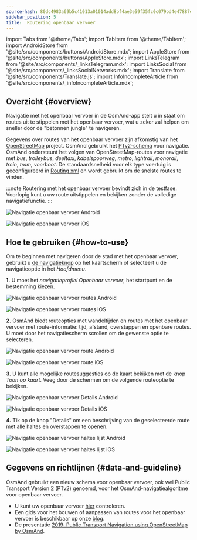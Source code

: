 ```yaml
---
source-hash: 80dc4983a69b5c41013a01014add8bf4ae3e59f35fc0c079bd4e47887e3e4bea
sidebar_position: 5
title:  Routering openbaar vervoer
---
```

import Tabs from '@theme/Tabs';
import TabItem from '@theme/TabItem';
import AndroidStore from '@site/src/components/buttons/AndroidStore.mdx';
import AppleStore from '@site/src/components/buttons/AppleStore.mdx';
import LinksTelegram from '@site/src/components/_linksTelegram.mdx';
import LinksSocial from '@site/src/components/_linksSocialNetworks.mdx';
import Translate from '@site/src/components/Translate.js';
import InfoIncompleteArticle from '@site/src/components/_infoIncompleteArticle.mdx';




## Overzicht {#overview}

Navigatie met het openbaar vervoer in de OsmAnd-app stelt u in staat om routes uit te stippelen met het openbaar vervoer, wat u zeker zal helpen om sneller door de "betonnen jungle" te navigeren.

Gegevens over routes van het openbaar vervoer zijn afkomstig van het [OpenStreetMap](http://openstreetmap.org/) project. OsmAnd gebruikt het [PTv2-schema](https://wiki.openstreetmap.org/wiki/Public_transport) voor navigatie. OsmAnd ondersteunt het volgen van OpenStreetMap-routes voor navigatie met *bus*, *trolleybus*, *deeltaxi*, *kabelspoorweg*, *metro*, *lightrail*, *monorail*, *trein*, *tram*, *veerboot*. De standaardsnelheid voor elk type voertuig is geconfigureerd in [Routing xml](../../../technical/build-osmand/routing.md) en wordt gebruikt om de snelste routes te vinden.

:::note
Routering met het openbaar vervoer bevindt zich in de testfase. Voorlopig kunt u uw route uitstippelen en bekijken zonder de volledige navigatiefunctie.
:::

<Tabs groupId="operating-systems" queryString="current-os">

<TabItem value="android" label="Android">

![Navigatie openbaar vervoer Android](@site/static/img/navigation/public/navigation_android.png)  

</TabItem>

<TabItem value="ios" label="iOS">  

![Navigatie openbaar vervoer iOS](@site/static/img/navigation/public/navigation_ios.png)

</TabItem>

</Tabs>


## Hoe te gebruiken {#how-to-use}

Om te beginnen met navigeren door de stad met het openbaar vervoer, gebruikt u [de navigatieknop](../../widgets/map-buttons.md#directions) op het kaartscherm of selecteert u de navigatieoptie in het *Hoofdmenu*.  

**1.** U moet het *navigatieprofiel Openbaar vervoer*, het startpunt en de bestemming kiezen.  

<Tabs groupId="operating-systems" queryString="current-os">

<TabItem value="android" label="Android">

![Navigatie openbaar vervoer routes Android](@site/static/img/navigation/public/navigation_public_android.png)

</TabItem>

<TabItem value="ios" label="iOS">  

![Navigatie openbaar vervoer routes iOS](@site/static/img/navigation/public/navigation_public_ios.png)

</TabItem>

</Tabs>

**2.** OsmAnd biedt routeopties met wandeltijden en routes met het openbaar vervoer met route-informatie: tijd, afstand, overstappen en openbare routes. U moet door het navigatiescherm scrollen om de gewenste optie te selecteren.  

<Tabs groupId="operating-systems" queryString="current-os">

<TabItem value="android" label="Android">

![Navigatie openbaar vervoer route Android](@site/static/img/navigation/public/navigation_way_android.png)

</TabItem>

<TabItem value="ios" label="iOS">  

![Navigatie openbaar vervoer route iOS](@site/static/img/navigation/public/navigation_way_ios.png)

</TabItem>

</Tabs>

**3.** U kunt alle mogelijke routesuggesties op de kaart bekijken met de knop *Toon op kaart*. Veeg door de schermen om de volgende routeoptie te bekijken.

<Tabs groupId="operating-systems" queryString="current-os">

<TabItem value="android" label="Android">

![Navigatie openbaar vervoer Details Android](@site/static/img/navigation/public/navigation_details_android.png)

</TabItem>

<TabItem value="ios" label="iOS">  

![Navigatie openbaar vervoer Details iOS](@site/static/img/navigation/public/navigation_details_ios.png)

</TabItem>

</Tabs>


**4.** Tik op de knop "Details" om een beschrijving van de geselecteerde route met alle haltes en overstappen te openen.  

<Tabs groupId="operating-systems" queryString="current-os">

<TabItem value="android" label="Android">

![Navigatie openbaar vervoer haltes lijst Android](@site/static/img/navigation/public/navigation_stops_list_android.png)

</TabItem>

<TabItem value="ios" label="iOS">  

![Navigatie openbaar vervoer haltes lijst iOS](@site/static/img/navigation/public/navigation_stops_list_ios.png)

</TabItem>

</Tabs>


## Gegevens en richtlijnen {#data-and-guideline}

OsmAnd gebruikt een nieuw schema voor openbaar vervoer, ook wel Public Transport Version 2 (PTv2) genoemd, voor het OsmAnd-navigatiealgoritme voor openbaar vervoer.

- U kunt uw openbaar vervoer [hier](http://tools.geofabrik.de/osmi/) controleren.
- Een gids voor het bouwen of aanpassen van routes voor het openbaar vervoer is beschikbaar op onze [blog](https://osmand.net/blog/guideline-pt).
- De presentatie [2019: Public Transport Navigation using OpenStreetMap by OsmAnd](https://www.youtube.com/watch?v=SPab09kaWPc&ab_channel=StateoftheMap).